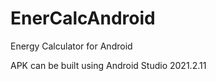 EnerCalcAndroid
===============

Energy Calculator for Android

APK can be built using Android Studio 2021.2.11
